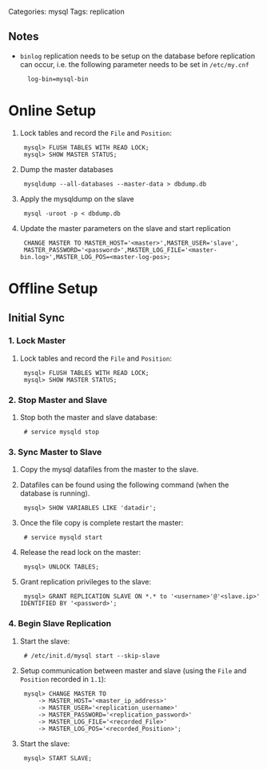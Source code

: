 Categories: mysql
Tags: replication

## Notes ##

- `binlog` replication needs to be setup on the database before replication can occur, i.e. the following parameter needs to be set in `/etc/my.cnf`

        log-bin=mysql-bin


# Online Setup

1. Lock tables and record the `File` and `Position`:

        mysql> FLUSH TABLES WITH READ LOCK;
        mysql> SHOW MASTER STATUS;

2. Dump the master databases

        mysqldump --all-databases --master-data > dbdump.db

3. Apply the mysqldump on the slave

        mysql -uroot -p < dbdump.db

4. Update the master parameters on the slave and start replication

        CHANGE MASTER TO MASTER_HOST='<master>',MASTER_USER='slave',
        MASTER_PASSWORD='<password>',MASTER_LOG_FILE='<master-bin.log>',MASTER_LOG_POS=<master-log-pos>;

# Offline Setup

## Initial Sync ##

### 1. Lock Master ###

1. Lock tables and record the `File` and `Position`:

        mysql> FLUSH TABLES WITH READ LOCK;
        mysql> SHOW MASTER STATUS;

### 2. Stop Master and Slave ###

1. Stop both the master and slave database:

        # service mysqld stop

### 3. Sync Master to Slave ###

1. Copy the mysql datafiles from the master to the slave.
2. Datafiles can be found using the following command (when the database is running).

        mysql> SHOW VARIABLES LIKE 'datadir';

3. Once the file copy is complete restart the master:

        # service mysqld start

4. Release the read lock on the master:

        mysql> UNLOCK TABLES;

5. Grant replication privileges to the slave:

        mysql> GRANT REPLICATION SLAVE ON *.* to '<username>'@'<slave.ip>' IDENTIFIED BY '<password>';

### 4. Begin Slave Replication ###

1. Start the slave:

        # /etc/init.d/mysql start --skip-slave

2. Setup communication between master and slave (using the `File` and `Position` recorded in `1.1`):

        mysql> CHANGE MASTER TO
            -> MASTER_HOST='<master_ip_address>'
            -> MASTER_USER='<replication_username>'
            -> MASTER_PASSWORD='<replication_password>'
            -> MASTER_LOG_FILE='<recorded_File>'
            -> MASTER_LOG_POS='<recorded_Position>';

3. Start the slave:

        mysql> START SLAVE;



